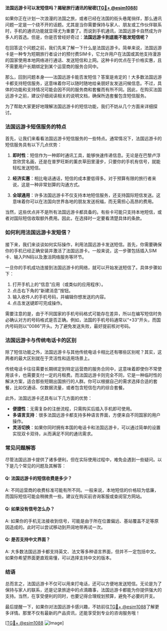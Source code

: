 **法国远游卡可以发短信吗？揭秘旅行通讯的秘密[[TG💪+ @esim1088](https://t.me/s/esim1088)]**

如果你正在计划一次浪漫的法国之旅，或者已经在法国的街头巷尾徜徉，那么通讯问题一定是一个绕不开的话题。尤其是当你需要保持与家人、朋友或工作伙伴联系时，手机的通讯功能就显得尤为重要了。而说到手机通讯，法国远游卡自然成为许多人的首选。但是，你是否曾经好奇过：**法国远游卡到底能不能发短信呢？**

在回答这个问题之前，我们先来了解一下什么是法国远游卡。简单来说，法国远游卡是一种专为短期旅行者设计的预付费SIM卡，它允许用户在法国或其他支持漫游的国家使用本地网络进行通话、发送短信和上网。这种卡的优点在于价格实惠，且不需要用户长期绑定到某个运营商的服务合同中。

那么，回到问题本身——法国远游卡能否发短信？答案是肯定的！大多数法国远游卡都支持短信服务，这意味着你可以随时随地给亲朋好友发送问候信息。不过，具体的功能和支持情况可能会因不同的服务商和套餐而有所不同。因此，在购买法国远游卡之前，建议仔细阅读相关的说明文档，确保所选套餐包含短信服务。

为了帮助大家更好地理解法国远游卡的短信功能，我们不妨从几个方面来详细探讨。

### 法国远游卡短信服务的特点

首先，让我们来看看法国远游卡短信服务的一些特点。通常情况下，法国远游卡的短信服务具有以下几点优势：

1. **即时性**：短信作为一种即时通讯工具，能够快速传递信息。无论是在巴黎卢浮宫欣赏名画，还是在普罗旺斯的薰衣草田里漫步，只要你的手机有信号，就能轻松发送短信。
   
2. **经济实惠**：相比电话通话，短信的成本要低得多。对于预算有限的旅行者来说，这是一种非常划算的沟通方式。

3. **全球通用**：许多法国远游卡不仅支持本地短信服务，还支持国际短信发送。这意味着你可以在法国向世界各地的朋友发送祝福，而无需担心高昂的费用。

当然，这些优点并不是所有法国远游卡都具备的。有些卡可能只支持本地短信，或者对国际短信收取额外费用。因此，在选择时一定要看清楚具体的条款。

### 如何利用法国远游卡发短信？

接下来，我们来谈谈如何实际操作，利用法国远游卡发送短信。首先，你需要确保你的手机已经正确安装并激活了法国远游卡。一般来说，这一步骤包括插入SIM卡、输入PIN码以及激活网络服务等环节。

一旦你的手机成功连接到法国远游卡的网络，就可以开始发送短信了。具体步骤如下：

1. 打开手机上的“信息”应用（或类似的应用程序）。
2. 点击右下角的“新建消息”按钮。
3. 输入收件人的手机号码，并编辑你想发送的内容。
4. 点击发送键即可完成操作。

需要注意的是，由于不同国家的手机号码格式可能存在差异，所以在编写短信时务必确认对方的号码格式是否正确。例如，法国的手机号码通常以“+33”开头，而国内号码则以“0086”开头。为了避免发送失败，最好提前核对号码。

### 法国远游卡与传统电话卡的区别

除了短信功能之外，法国远游卡与其他传统电话卡相比还有哪些区别呢？其实，这两者的最大区别就在于灵活性和适用场景上。

传统电话卡往往需要长期绑定到特定运营商的服务合同中，这意味着即使你不常使用该卡，也需要支付一定的月租费。而法国远游卡则完全不同，它是一种临时性的解决方案，适合那些短期出国旅行的人群。你可以根据自己的需求选择合适的套餐，比如仅通话、仅数据流量，或者包含短信在内的综合套餐。

此外，法国远游卡还具有以下几方面的优势：

- **便捷性**：无需复杂的注册流程，只需购买后插入手机即可使用。
- **多语言支持**：很多法国远游卡都支持多种语言界面，方便来自不同国家的用户操作。
- **灵活切换**：如果你同时拥有本国的电话卡和法国远游卡，可以通过简单的设置实现双卡双待，从而满足不同的通讯需求。

### 常见问题解答

尽管法国远游卡提供了诸多便利，但在实际使用过程中，难免会遇到一些疑问。以下是几个常见的问题及其解答：

#### Q: 法国远游卡的短信收费是多少？
A: 不同运营商的收费标准可能有所不同。一般来说，本地短信的价格较为低廉，而国际短信可能会稍微贵一些。建议在购买前咨询客服或查阅官方网站。

#### Q: 如果没有信号怎么办？
A: 如果你的手机无法接收到信号，可能是由于所在位置偏远、基站覆盖不足等原因造成的。此时可以尝试移动到开阔地带再试一次。

#### Q: 是否支持中文界面？
A: 大多数法国远游卡都支持英文、法文等多种语言界面，但并不一定包括中文。如果你希望界面更直观易懂，可以选择支持中文的版本。

### 结语

总而言之，法国远游卡不仅可以用来打电话，还可以方便地发送短信。无论是为了保持与家人的联系，还是记录旅途中的点滴趣事，法国远游卡都能为你提供强大的支持。当然，在享受便利的同时，也要记得合理规划预算，避免不必要的开支。

最后提醒一下，如果你对法国远游卡感兴趣，不妨前往[TG💪+ @esim1088](https://t.me/s/esim1088)了解更多详情。那里不仅有最新的产品资讯，还能享受到专业的咨询服务哦！

[[TG💪+ @esim1088](https://t.me/s/esim1088) ![Image](https://i.postimg.cc/4NQfJmqS/Snipaste-2025-05-13-00-14-12.png)]